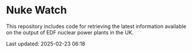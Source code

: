 # Nuke Watch

This repository includes code for retrieving the latest information available on the output of EDF nuclear power plants in the UK.

Last updated: 2025-02-23 06:18